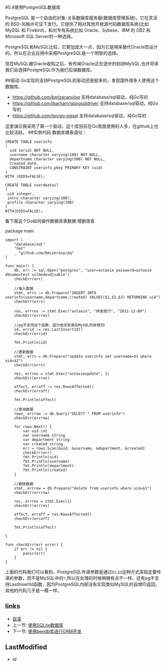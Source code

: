 #5.4使用PostgreSQL数据库

PostgreSQL 是一个自由的对象-关系数据库服务器(数据库管理系统)，它在灵活的 BSD-风格许可证下发行。它提供了相对其他开放源代码数据库系统(比如 MySQL 和 Firebird)，和对专有系统比如 Oracle、Sybase、IBM 的 DB2 和 Microsoft SQL Server的一种选择。

PostgreSQL和MySQL比较，它更加庞大一点，因为它是用来替代Oracle而设计的。所以在企业应用中采用PostgreSQL是一个明智的选择。

现在MySQL被Oracle收购之后，有传闻Oracle正在逐步的封闭MySQL,也许将来我们会选择PostgreSQL作为我们后端数据库。

##驱动
Go实现的支持PostgreSQL的驱动还是挺多的，发现国外很多人使用这个数据库。

- https://github.com/bmizerany/pq 支持database/sql驱动，纯Go写的
- https://github.com/jbarham/gopgsqldriver 支持database/sql驱动，纯Go写的
- https://github.com/lxn/go-pgsql 支持database/sql驱动，纯Go写的

这里演示我采用了第一个驱动，这个库目前在Go里面使用的人多，在github上也比较活跃。
##实例代码
数据库建表语句：

	CREATE TABLE userinfo
	(
	  uid serial NOT NULL,
	  username character varying(100) NOT NULL,
	  departname character varying(500) NOT NULL,
	  Created date,
	  CONSTRAINT userinfo_pkey PRIMARY KEY (uid)
	)
	WITH (OIDS=FALSE);
	
	CREATE TABLE userdeatail
	(
	 uid integer,
  	 intro character varying(100),
  	 profile character varying(100)
	)
	WITH(OIDS=FALSE);

看下面这个Go如何操作数据库表数据:增删改查

package main

	import (
		"database/sql"
		"fmt"
		_ "github.com/bmizerany/pq"
	)

	func main() {
		db, err := sql.Open("postgres", "user=astaxie password=astaxie dbname=test sslmode=disable")
		checkErr(err)

		//插入数据
		stmt, errs := db.Prepare("INSERT INTO userinfo(username,departname,created) VALUES($1,$2,$3) RETURNING uid")
		checkErr(errs)

		res, errres := stmt.Exec("astaxie", "研发部门", "2012-12-09")
		checkErr(errres)

		//pg不支持这个函数，因为他没有类似MySQL的自增ID
		id, errid := res.LastInsertId()
		checkErr(errid)

		fmt.Println(id)

		//更新数据
		stmt, errs = db.Prepare("update userinfo set username=$1 where uid=$2")
		checkErr(errs)

		res, errres = stmt.Exec("astaxieupdate", 1)
		checkErr(errres)

		affect, erraff := res.RowsAffected()
		checkErr(erraff)

		fmt.Println(affect)

		//查询数据
		rows, errrow := db.Query("SELECT * FROM userinfo")
		checkErr(errrow)

		for rows.Next() {
			var uid int
			var username string
			var department string
			var created string
			err = rows.Scan(&uid, &username, &department, &created)
			checkErr(err)
			fmt.Println(uid)
			fmt.Println(username)
			fmt.Println(department)
			fmt.Println(created)
		}

		//删除数据
		stmt, errrow = db.Prepare("delete from userinfo where uid=$1")
		checkErr(errrow)

		res, errres = stmt.Exec(1)
		checkErr(errres)

		affect, erraff = res.RowsAffected()
		checkErr(erraff)

		fmt.Println(affect)

	}

	func checkErr(err error) {
		if err != nil {
			panic(err)
		}
	}


上面的代码我们可以看到，PostgreSQL传递参数是通过`$1`,`$2`这种方式来指定要传递的参数，而不是MySQL中的`?`,所以在处理的时候稍微有点不一样。还有pg不支持LastInsertId函数，因为PostgreSQL内部没有实现类似MySQL的自增ID返回，其他的代码几乎是一模一样。

## links
   * [目录](<preface.md>)
   * 上一节: [使用SQLite数据库](<5.3.md>)
   * 下一节: [使用beedb库进行ORM开发](<5.5.md>)

## LastModified 
   * $Id$